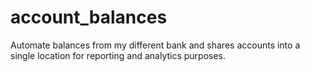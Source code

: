 # account_balances
Automate balances from my different bank and shares accounts into a single location for reporting and analytics purposes. 
